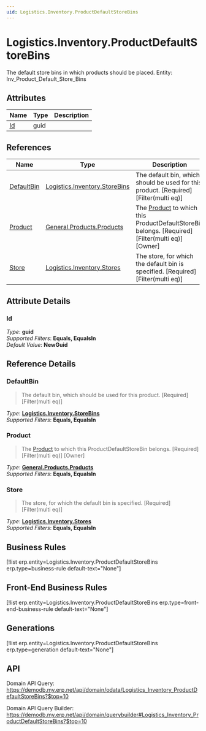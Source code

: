 ```yaml
---
uid: Logistics.Inventory.ProductDefaultStoreBins
---
```

# Logistics.Inventory.ProductDefaultStoreBins

The default store bins in which products should be placed. Entity: Inv_Product_Default_Store_Bins

## Attributes

| Name | Type | Description |
| ---- | ---- | --- |
| [Id](Logistics.Inventory.ProductDefaultStoreBins.md#id) | guid |  

## References

| Name | Type | Description |
| ---- | ---- | --- |
| [DefaultBin](Logistics.Inventory.ProductDefaultStoreBins.md#defaultbin) | [Logistics.Inventory.StoreBins](Logistics.Inventory.StoreBins.md) | The default bin, which should be used for this product. [Required] [Filter(multi eq)] |
| [Product](Logistics.Inventory.ProductDefaultStoreBins.md#product) | [General.Products.Products](General.Products.Products.md) | The [Product](General.Products.Products.md) to which this ProductDefaultStoreBin belongs. [Required] [Filter(multi eq)] [Owner] |
| [Store](Logistics.Inventory.ProductDefaultStoreBins.md#store) | [Logistics.Inventory.Stores](Logistics.Inventory.Stores.md) | The store, for which the default bin is specified. [Required] [Filter(multi eq)] |


## Attribute Details

### Id

_Type_: **guid**  
_Supported Filters_: **Equals, EqualsIn**  
_Default Value_: **NewGuid**  


## Reference Details

### DefaultBin

> The default bin, which should be used for this product. [Required] [Filter(multi eq)]

_Type_: **[Logistics.Inventory.StoreBins](Logistics.Inventory.StoreBins.md)**  
_Supported Filters_: **Equals, EqualsIn**  

### Product

> The [Product](General.Products.Products.md) to which this ProductDefaultStoreBin belongs. [Required] [Filter(multi eq)] [Owner]

_Type_: **[General.Products.Products](General.Products.Products.md)**  
_Supported Filters_: **Equals, EqualsIn**  

### Store

> The store, for which the default bin is specified. [Required] [Filter(multi eq)]

_Type_: **[Logistics.Inventory.Stores](Logistics.Inventory.Stores.md)**  
_Supported Filters_: **Equals, EqualsIn**  



## Business Rules

[!list erp.entity=Logistics.Inventory.ProductDefaultStoreBins erp.type=business-rule default-text="None"]

## Front-End Business Rules

[!list erp.entity=Logistics.Inventory.ProductDefaultStoreBins erp.type=front-end-business-rule default-text="None"]

## Generations

[!list erp.entity=Logistics.Inventory.ProductDefaultStoreBins erp.type=generation default-text="None"]

## API

Domain API Query:
<https://demodb.my.erp.net/api/domain/odata/Logistics_Inventory_ProductDefaultStoreBins?$top=10>

Domain API Query Builder:
<https://demodb.my.erp.net/api/domain/querybuilder#Logistics_Inventory_ProductDefaultStoreBins?$top=10>


